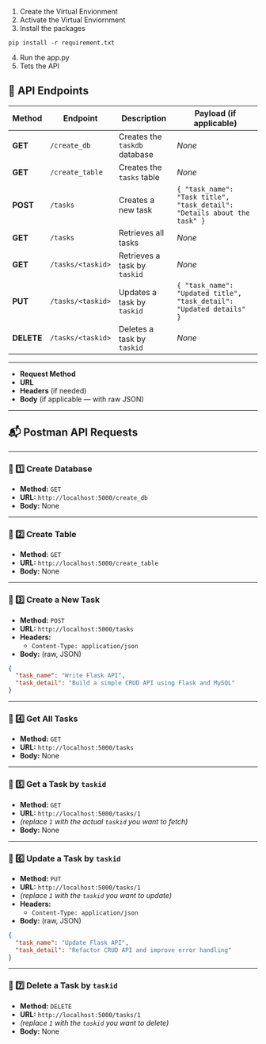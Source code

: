 
1. Create the Virtual Envionment
2. Activate the Virtual Enviornment
3. Install the packages 

```pip install -r requirement.txt ```

4. Run the app.py 
5. Tets the API

## 📖 API Endpoints

| Method | Endpoint | Description | Payload (if applicable) |
| --- | --- | --- | --- |
| **GET** | `/create_db` | Creates the `taskdb` database | *None* |
| **GET** | `/create_table` | Creates the `tasks` table | *None* |
| **POST** | `/tasks` | Creates a new task | `{ "task_name": "Task title", "task_detail": "Details about the task" }` |
| **GET** | `/tasks` | Retrieves all tasks | *None* |
| **GET** | `/tasks/<taskid>` | Retrieves a task by `taskid` | *None* |
| **PUT** | `/tasks/<taskid>` | Updates a task by `taskid` | `{ "task_name": "Updated title", "task_detail": "Updated details" }` |
| **DELETE** | `/tasks/<taskid>` | Deletes a task by `taskid` | *None* |

---

- **Request Method**
- **URL**
- **Headers** (if needed)
- **Body** (if applicable — with raw JSON)

---

## 📬 Postman API Requests

---

### 📗 1️⃣ Create Database

- **Method:** `GET`
- **URL:** `http://localhost:5000/create_db`
- **Body:** None

---

### 📘 2️⃣ Create Table

- **Method:** `GET`
- **URL:** `http://localhost:5000/create_table`
- **Body:** None

---

### 📙 3️⃣ Create a New Task

- **Method:** `POST`
- **URL:** `http://localhost:5000/tasks`
- **Headers:**
    - `Content-Type: application/json`
- **Body:** (raw, JSON)

```json
{
  "task_name": "Write Flask API",
  "task_detail": "Build a simple CRUD API using Flask and MySQL"
}

```

---

### 📒 4️⃣ Get All Tasks

- **Method:** `GET`
- **URL:** `http://localhost:5000/tasks`
- **Body:** None

---

### 📕 5️⃣ Get a Task by `taskid`

- **Method:** `GET`
- **URL:** `http://localhost:5000/tasks/1`
- *(replace `1` with the actual `taskid` you want to fetch)*
- **Body:** None

---

### 📘 6️⃣ Update a Task by `taskid`

- **Method:** `PUT`
- **URL:** `http://localhost:5000/tasks/1`
- *(replace `1` with the `taskid` you want to update)*
- **Headers:**
    - `Content-Type: application/json`
- **Body:** (raw, JSON)

```json
{
  "task_name": "Update Flask API",
  "task_detail": "Refactor CRUD API and improve error handling"
}

```

---

### 📙 7️⃣ Delete a Task by `taskid`

- **Method:** `DELETE`
- **URL:** `http://localhost:5000/tasks/1`
- *(replace `1` with the `taskid` you want to delete)*
- **Body:** None
